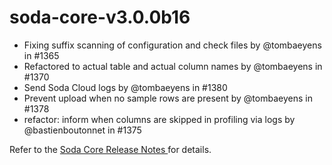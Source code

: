 # soda-core-v3.0.0b16

* Fixing suffix scanning of configuration and check files by @tombaeyens in #1365
* Refactored to actual table and actual column names by @tombaeyens in #1370
* Send Soda Cloud logs by @tombaeyens in #1380
* Prevent upload when no sample rows are present by @tombaeyens in #1378
* refactor: inform when columns are skipped in profiling via logs by @bastienboutonnet in #1375

Refer to the [Soda Core Release Notes ](https://github.com/sodadata/soda-core/releases)for details.
